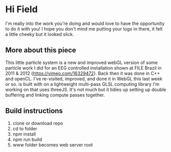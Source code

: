 # Hi Field
I'm really into the work you're doing and would love to have the opportunity to do it with you!
I hope you don't mind me putting your logo in there, it felt a little cheeky but it looked slick.


## More about this piece
This little particle system is a new and improved webGL version of some particle work I did for an EEG controlled installation shown at FILE Brazil in 2011 & 2012 (https://vimeo.com/16329472). Back then it was done in C++ and openCL. I've re-visited, improved, and done it in WebGL this last week or so.
is built with on a lightweight multi-pass GLSL computing library I'm working on that uses threeJS. It's not much but it tidies up setting up double buffering and linking compute passes together.


## Build instructions
1) clone or download repo
2) cd to folder
3) npm install
4) npm run build
5) www folder becomes web server root
